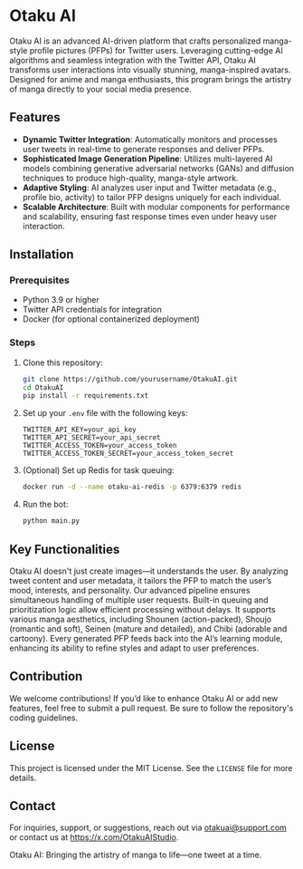 # Otaku AI

Otaku AI is an advanced AI-driven platform that crafts personalized manga-style profile pictures (PFPs) for Twitter users. Leveraging cutting-edge AI algorithms and seamless integration with the Twitter API, Otaku AI transforms user interactions into visually stunning, manga-inspired avatars. Designed for anime and manga enthusiasts, this program brings the artistry of manga directly to your social media presence.

## Features

- **Dynamic Twitter Integration**: Automatically monitors and processes user tweets in real-time to generate responses and deliver PFPs.
- **Sophisticated Image Generation Pipeline**: Utilizes multi-layered AI models combining generative adversarial networks (GANs) and diffusion techniques to produce high-quality, manga-style artwork.
- **Adaptive Styling**: AI analyzes user input and Twitter metadata (e.g., profile bio, activity) to tailor PFP designs uniquely for each individual.
- **Scalable Architecture**: Built with modular components for performance and scalability, ensuring fast response times even under heavy user interaction.

## Installation

### Prerequisites
- Python 3.9 or higher
- Twitter API credentials for integration
- Docker (for optional containerized deployment)

### Steps

1. Clone this repository:
   ```bash
   git clone https://github.com/yourusername/OtakuAI.git
   cd OtakuAI
   pip install -r requirements.txt
   ```
2. Set up your `.env` file with the following keys:
   ```
   TWITTER_API_KEY=your_api_key
   TWITTER_API_SECRET=your_api_secret
   TWITTER_ACCESS_TOKEN=your_access_token
   TWITTER_ACCESS_TOKEN_SECRET=your_access_token_secret
   ```
3. (Optional) Set up Redis for task queuing:
   ```bash
   docker run -d --name otaku-ai-redis -p 6379:6379 redis
   ```
4. Run the bot:
   ```bash
   python main.py
   ```

## Key Functionalities

Otaku AI doesn't just create images—it understands the user. By analyzing tweet content and user metadata, it tailors the PFP to match the user’s mood, interests, and personality. Our advanced pipeline ensures simultaneous handling of multiple user requests. Built-in queuing and prioritization logic allow efficient processing without delays. It supports various manga aesthetics, including Shounen (action-packed), Shoujo (romantic and soft), Seinen (mature and detailed), and Chibi (adorable and cartoony). Every generated PFP feeds back into the AI’s learning module, enhancing its ability to refine styles and adapt to user preferences.

## Contribution

We welcome contributions! If you’d like to enhance Otaku AI or add new features, feel free to submit a pull request. Be sure to follow the repository's coding guidelines.

## License

This project is licensed under the MIT License. See the `LICENSE` file for more details.

## Contact

For inquiries, support, or suggestions, reach out via otakuai@support.com or contact us at https://x.com/OtakuAIStudio.

Otaku AI: Bringing the artistry of manga to life—one tweet at a time.
